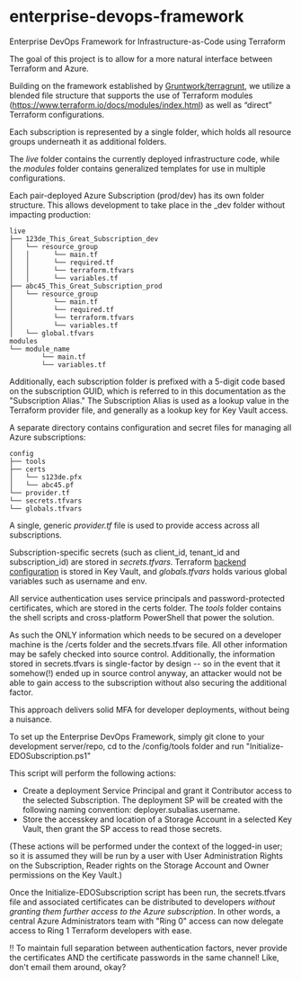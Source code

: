 # enterprise-devops-framework
Enterprise DevOps Framework for Infrastructure-as-Code using Terraform

The goal of this project is to allow for a more natural interface between Terraform and Azure.

Building on the framework established by [Gruntwork/terragrunt](https://www.gruntwork.io), we utilize a blended file structure that supports the use of Terraform modules (https://www.terraform.io/docs/modules/index.html) as well as “direct” Terraform configurations. 

Each subscription is represented by a single folder, which holds all resource groups underneath it as additional folders.

The *live* folder contains the currently deployed infrastructure code, while the *modules* folder contains generalized templates for use in multiple configurations.

Each pair-deployed Azure Subscription (prod/dev) has its own folder structure. This allows development to take place in the _dev folder without impacting production:

    live
    ├── 123de_This_Great_Subscription_dev 
    │   └── resource_group
    │   │      └── main.tf
    │   │      └── required.tf
    │   │      └── terraform.tfvars
    │   │      └── variables.tf
    ├── abc45_This_Great_Subscription_prod 
    │   └── resource_group
    │          └── main.tf
    │          └── required.tf
    │          └── terraform.tfvars
    │          └── variables.tf
    │   └── global.tfvars
    modules
    └── module_name
            └── main.tf
            └── variables.tf

Additionally, each subscription folder is prefixed with a 5-digit code based on the subscription GUID, which is referred to in this documentation as the "Subscription Alias." The Subscription Alias is used as a lookup value in the Terraform provider file, and generally as a lookup key for Key Vault access.

A separate directory contains configuration and secret files for managing all Azure subscriptions:

    config
    ├── tools 
    ├── certs
    │   └── s123de.pfx
    │   └── abc45.pf
    └── provider.tf
    └── secrets.tfvars
    └── globals.tfvars

A single, generic *provider.tf* file is used to provide access across all subscriptions. 

Subscription-specific secrets (such as client_id, tenant_id and subscription_id) are stored in *secrets.tfvars*. Terraform [backend configuration](https://www.terraform.io/docs/backends/types/azurerm.html) is stored in Key Vault, and *globals.tfvars* holds various global variables such as username and env.

All service authentication uses service principals and password-protected certificates, which are stored in the certs folder. The *tools* folder contains the shell scripts and cross-platform PowerShell that power the solution.

As such the ONLY information which needs to be secured on a developer machine is the /certs folder and the secrets.tfvars file. All other information may be safely checked into source control. Additionally, the information stored in secrets.tfvars is single-factor by design -- so in the event that it somehow(!) ended up in source control anyway, an attacker would not be able to gain access to the subscription without also securing the additional factor. 

This approach delivers solid MFA for developer deployments, without being a nuisance.


To set up the Enterprise DevOps Framework, simply git clone to your development server/repo, cd to the /config/tools folder and run "Initialize-EDOSubscription.ps1"

This script will perform the following actions:
 * Create a deployment Service Principal and grant it Contributor access to the selected Subscription. The deployment SP will be created with the following naming convention: deployer.subalias.username.
 * Store the accesskey and location of a Storage Account in a selected Key Vault, then grant the SP access to read those secrets.

 (These actions will be performed under the context of the logged-in user; so it is assumed they will be run by a user with User Administration Rights on the Subscription, Reader rights on the Storage Account and Owner permissions on the Key Vault.)

 Once the Initialize-EDOSubscription script has been run, the secrets.tfvars file and associated certificates can be distributed to developers *without granting them further access to the Azure subscription*. In other words, a central Azure Administrators team with "Ring 0" access can now delegate access to Ring 1 Terraform developers with ease.

!! To maintain full separation between authentication factors, never provide the certificates AND the certificate passwords in the same channel! Like, don't email them around, okay?

